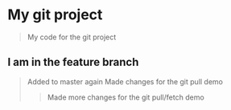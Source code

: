 # My git project

> My code for the git project

## I am in the feature branch

>Added to master again
>Made changes for the git pull demo
>>Made more changes for the git pull/fetch demo
